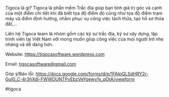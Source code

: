 Tigoca là gì?
Tigoca là phần mềm Trắc địa giúp bạn tính giá trị góc và cạnh của một điểm chi tiết khi đã biết tọa độ điểm đó cũng như tọa độ điểm trạm máy và điểm định hướng, nhằm phục vụ công việc tách thửa, tạo hồ sơ thửa đất,…


Liên hệ
Tigoca team là nhóm gồm các kỹ sư trắc địa, kỹ sư xây dựng, lập trình viên tại Việt Nam với mong muốn giúp công việc của mọi người trở nhẹ nhàng và dễ dàng hơn.

Website: https://tigocasoftware.wordpress.com

Email: tigocasoftware@gmail.com

Góp ý/Báo lỗi: https://docs.google.com/forms/d/e/1FAIpQLSdHRY2r-GuI0_C-4r3hXdl-FWWDUNTPvEbzVeYgewy1y_pDtA/viewform

#tigoca


